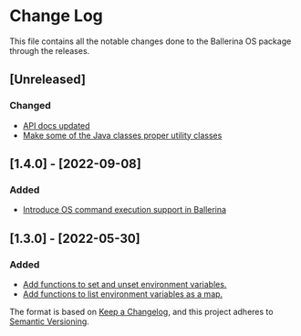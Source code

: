 # Change Log
This file contains all the notable changes done to the Ballerina OS package through the releases.

## [Unreleased]

### Changed
- [API docs updated](https://github.com/ballerina-platform/ballerina-standard-library/issues/3463)
- [Make some of the Java classes proper utility classes](https://github.com/ballerina-platform/ballerina-standard-library/issues/5051)

## [1.4.0] - [2022-09-08]

### Added
- [Introduce OS command execution support in Ballerina](https://github.com/ballerina-platform/ballerina-standard-library/issues/2852)

## [1.3.0] - [2022-05-30]

### Added
- [Add functions to set and unset environment variables.](https://github.com/ballerina-platform/ballerina-standard-library/issues/2764)
- [Add functions to list environment variables as a map.](https://github.com/ballerina-platform/ballerina-standard-library/issues/2764)

The format is based on [Keep a Changelog](https://keepachangelog.com/en/1.0.0/), and this project adheres to [Semantic Versioning](https://semver.org/spec/v2.0.0.html).